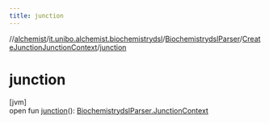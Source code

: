 ```yaml
---
title: junction
---
```

//[alchemist](../../../../index.html)/[it.unibo.alchemist.biochemistrydsl](../../index.html)/[BiochemistrydslParser](../index.html)/[CreateJunctionJunctionContext](index.html)/[junction](junction.html)



# junction



[jvm]\
open fun [junction](junction.html)(): [BiochemistrydslParser.JunctionContext](../-junction-context/index.html)




